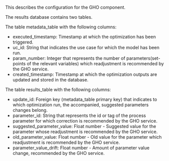 This describes the configuration for the GHO component.

The results database contains two tables.

The table metadata_table with the following columns:

   - executed_timestamp: Timestamp at which the optimization has been triggered. 
   - uc_id: String that indicates the use case for which the model has been run.
   - param_number: Integer that represents the number of parameters(set-points of the relevant variables) which readjustment is recommended by the GHO service.
   - created_timestamp: Timestamp at which the optimization outputs are updated and stored in the database.

The table results_table with the following columns:

   - update_id: Foreign key (metadata_table primary key) that indicates to which optimization run, the accompanied, suggested parameters changes belong. 
   - parameter_id: String that represents the id or tag of the process parameter for which correction is recommended by the GHO service.
   - suggested_parameter_value: Float number - Suggested value for the parameter whose readjustment is recommended by the GHO service.
   - old_parameter_value: Float number - Old value for the parameter which readjustment is recommended by the GHO service.
   - parameter_value_drift: Float number - Amount of parameter value change, recommended by the GHO service.